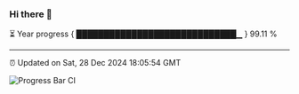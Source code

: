 ### Hi there 👋

⏳ Year progress { █████████████████████████████▁ } 99.11 %

---

⏰ Updated on Sat, 28 Dec 2024 18:05:54 GMT

![Progress Bar CI](https://github.com/liununu/liununu/workflows/Progress%20Bar%20CI/badge.svg)
